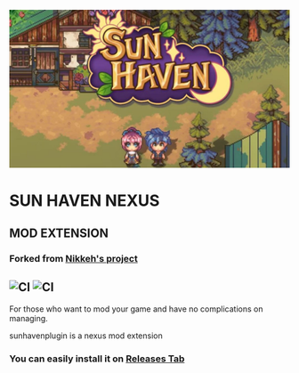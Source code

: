 ![sun haven heading image](./assets/header.jpg)
# SUN HAVEN NEXUS

## MOD EXTENSION
### Forked from [Nikkeh's project](https://www.nexusmods.com/site/mods/556)
![CI](https://github.com/klabacher/sunhavenplugin/actions/workflows/release.yml/badge.svg) ![CI](https://github.com/klabacher/sunhavenplugin/actions/workflows/development.yml/badge.svg)
----------

For those who want to mod your game and have no complications on managing.

sunhavenplugin is a nexus mod extension

### You can easily install it on [Releases Tab](https://github.com/klabacher/sunhavenplugin/releases)
